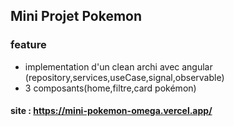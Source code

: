 ## Mini Projet Pokemon

### feature 
- implementation d'un clean archi avec angular (repository,services,useCase,signal,observable)
- 3 composants(home,filtre,card pokémon)

#### site : https://mini-pokemon-omega.vercel.app/

